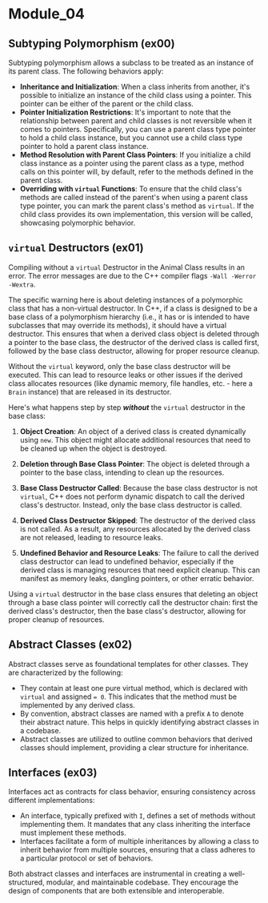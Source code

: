 # Module_04

## Subtyping Polymorphism (ex00)

Subtyping polymorphism allows a subclass to be treated as an instance of its parent class. The following behaviors apply:

- **Inheritance and Initialization**: When a class inherits from another, it's possible to initialize an instance of the child class using a pointer. This pointer can be either of the parent or the child class.
- **Pointer Initialization Restrictions**: It's important to note that the relationship between parent and child classes is not reversible when it comes to pointers. Specifically, you can use a parent class type pointer to hold a child class instance, but you cannot use a child class type pointer to hold a parent class instance.
- **Method Resolution with Parent Class Pointers**: If you initialize a child class instance as a pointer using the parent class as a type, method calls on this pointer will, by default, refer to the methods defined in the parent class.
- **Overriding with `virtual` Functions**: To ensure that the child class's methods are called instead of the parent's when using a parent class type pointer, you can mark the parent class's method as `virtual`. If the child class provides its own implementation, this version will be called, showcasing polymorphic behavior.


## `virtual` Destructors (ex01)
Compiling without a `virtual` Destructor in the Animal Class results in an error. The error messages are due to the C++ compiler flags `-Wall -Werror -Wextra`.

The specific warning here is about deleting instances of a polymorphic class that has a non-virtual destructor. In C++, if a class is designed to be a base class of a polymorphism hierarchy (i.e., it has or is intended to have subclasses that may override its methods), it should have a virtual destructor. This ensures that when a derived class object is deleted through a pointer to the base class, the destructor of the derived class is called first, followed by the base class destructor, allowing for proper resource cleanup.

Without the `virtual` keyword, only the base class destructor will be executed. This can lead to resource leaks or other issues if the derived class allocates resources (like dynamic memory, file handles, etc. - here a `Brain` instance) that are released in its destructor.

Here's what happens step by step **_without_** the `virtual` destructor in the base class:

1. **Object Creation**: An object of a derived class is created dynamically using `new`. This object might allocate additional resources that need to be cleaned up when the object is destroyed.

2. **Deletion through Base Class Pointer**: The object is deleted through a pointer to the base class, intending to clean up the resources.

3. **Base Class Destructor Called**: Because the base class destructor is not `virtual`, C++ does not perform dynamic dispatch to call the derived class's destructor. Instead, only the base class destructor is called.

4. **Derived Class Destructor Skipped**: The destructor of the derived class is not called. As a result, any resources allocated by the derived class are not released, leading to resource leaks.

5. **Undefined Behavior and Resource Leaks**: The failure to call the derived class destructor can lead to undefined behavior, especially if the derived class is managing resources that need explicit cleanup. This can manifest as memory leaks, dangling pointers, or other erratic behavior.

Using a `virtual` destructor in the base class ensures that deleting an object through a base class pointer will correctly call the destructor chain: first the derived class's destructor, then the base class's destructor, allowing for proper cleanup of resources.


## Abstract Classes (ex02)
Abstract classes serve as foundational templates for other classes. They are characterized by the following:
- They contain at least one pure virtual method, which is declared with `virtual` and assigned `= 0`. This indicates that the method must be implemented by any derived class.
- By convention, abstract classes are named with a prefix `A` to denote their abstract nature. This helps in quickly identifying abstract classes in a codebase.
- Abstract classes are utilized to outline common behaviors that derived classes should implement, providing a clear structure for inheritance.

## Interfaces (ex03)
Interfaces act as contracts for class behavior, ensuring consistency across different implementations:
- An interface, typically prefixed with `I`, defines a set of methods without implementing them. It mandates that any class inheriting the interface must implement these methods.
- Interfaces facilitate a form of multiple inheritances by allowing a class to inherit behavior from multiple sources, ensuring that a class adheres to a particular protocol or set of behaviors.

Both abstract classes and interfaces are instrumental in creating a well-structured, modular, and maintainable codebase. They encourage the design of components that are both extensible and interoperable.
